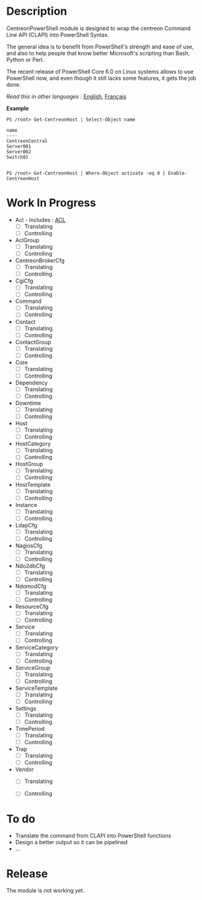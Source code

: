 # Description

CentreonPowerShell module is designed to wrap the centreon Command Line API (CLAPI) into PowerShell Syntax.

The general idea is to benefit from PowerShell's strength and ease of use, and also to help people that know better Microsoft's scripting than Bash, Python or Perl.

The recent release of PowerShell Core 6.0 on Linux systems allows to use PowerShell now, and even though it still lacks some features, it gets the job done.

_Read this in other languages :_ [English](https://github.com/Clebam/CentreonPowerShell/blob/Development/README.md), [Français](https://github.com/Clebam/CentreonPowerShell/blob/Development/README.FR.md)

__Example__
```
PS /root> Get-CentreonHost | Select-Object name

name
----
CentreonCentral
Server001
Server002
Switch01


PS /root> Get-CentreonHost | Where-Object activate -eq 0 | Enable-CentreonHost
```
# Work In Progress
- Acl - Includes : [ACL](https://documentation.centreon.com/docs/centreon-clapi/en/latest/objects/acl.html)
	- [ ] Translating
	- [ ] Controlling
- AclGroup
	- [ ] Translating
	- [ ] Controlling
- CentreonBrokerCfg
	- [ ] Translating
	- [ ] Controlling
- CgiCfg
	- [ ] Translating
	- [ ] Controlling
- Command
	- [ ] Translating
	- [ ] Controlling
- Contact
	- [ ] Translating
	- [ ] Controlling
- ContactGroup
	- [ ] Translating
	- [ ] Controlling
- Core
	- [ ] Translating
	- [ ] Controlling
- Dependency
	- [ ] Translating
	- [ ] Controlling
- Downtime
	- [ ] Translating
	- [ ] Controlling
- Host
	- [ ] Translating
	- [ ] Controlling
- HostCategory
	- [ ] Translating
	- [ ] Controlling
- HostGroup
	- [ ] Translating
	- [ ] Controlling
- HostTemplate
	- [ ] Translating
	- [ ] Controlling
- Instance
	- [ ] Translating
	- [ ] Controlling
- LdapCfg
	- [ ] Translating
	- [ ] Controlling
- NagiosCfg
	- [ ] Translating
	- [ ] Controlling
- Ndo2dbCfg
	- [ ] Translating
	- [ ] Controlling
- NdomodCfg
	- [ ] Translating
	- [ ] Controlling
- ResourceCfg
	- [ ] Translating
	- [ ] Controlling
- Service
	- [ ] Translating
	- [ ] Controlling
- ServiceCategory
	- [ ] Translating
	- [ ] Controlling
- ServiceGroup
	- [ ] Translating
	- [ ] Controlling
- ServiceTemplate
	- [ ] Translating
	- [ ] Controlling
- Settings
	- [ ] Translating
	- [ ] Controlling
- TimePeriod
	- [ ] Translating
	- [ ] Controlling
- Trap
	- [ ] Translating
	- [ ] Controlling
- Vendor
	- [ ] Translating
	- [ ] Controlling


# To do

- Translate the command from CLAPI into PowerShell functions
- Design a better output so it can be pipelined
- ...

# Release

The module is not working yet.